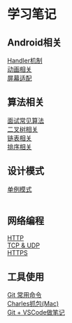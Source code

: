 # 学习笔记

## Android相关


[Handler机制](https://github.com/CodeLiuPu/StudyNote/blob/master/Android/Handler%E6%9C%BA%E5%88%B6.md)<br/>
[动画相关](https://github.com/CodeLiuPu/StudyNote/blob/master/Android/%E5%8A%A8%E7%94%BB%E7%9B%B8%E5%85%B3.md)<br/>
[屏幕适配](https://github.com/CodeLiuPu/StudyNote/blob/master/Android/%E5%B1%8F%E5%B9%95%E9%80%82%E9%85%8D.md)<br/>

## 算法相关

[面试常见算法](https://github.com/CodeLiuPu/StudyNote/blob/master/%E7%AE%97%E6%B3%95/%E5%B8%B8%E8%A7%81%E7%AE%97%E6%B3%95.md)<br/>
[二叉树相关](https://github.com/CodeLiuPu/StudyNote/blob/master/%E7%AE%97%E6%B3%95/%E4%BA%8C%E5%8F%89%E6%A0%91.md)<br/>
[链表相关](https://github.com/CodeLiuPu/StudyNote/blob/master/%E7%AE%97%E6%B3%95/%E9%93%BE%E8%A1%A8.md)<br/>
[排序相关](https://github.com/CodeLiuPu/StudyNote/blob/master/%E7%AE%97%E6%B3%95/%E6%8E%92%E5%BA%8F.md)<br/>

## 设计模式

[单例模式](https://github.com/CodeLiuPu/StudyNote/blob/master/%E8%AE%BE%E8%AE%A1%E6%A8%A1%E5%BC%8F/%E5%8D%95%E4%BE%8B%E6%A8%A1%E5%BC%8F.md)<br/>
[]()<br/>

## 网络编程

[HTTP](https://github.com/CodeLiuPu/StudyNote/blob/master/%E7%BD%91%E7%BB%9C%E7%BC%96%E7%A8%8B/HTTP.md)<br/>
[TCP & UDP](https://github.com/CodeLiuPu/StudyNote/blob/master/%E7%BD%91%E7%BB%9C%E7%BC%96%E7%A8%8B/TCP%20%26%20UDP.md)<br/>
[HTTPS](https://github.com/CodeLiuPu/StudyNote/blob/master/%E7%BD%91%E7%BB%9C%E7%BC%96%E7%A8%8B/HTTPS.md)<br/>

## 工具使用

[Git 常用命令](https://github.com/CodeLiuPu/StudyNote/blob/master/%E5%B7%A5%E5%85%B7/Git%20%E4%BD%BF%E7%94%A8.md)<br/>
[Charles抓包(Mac)](https://github.com/CodeLiuPu/StudyNote/blob/master/%E5%B7%A5%E5%85%B7/Charles%E6%8A%93%E5%8C%85(Mac).md)<br/>
[Git + VSCode做笔记](https://github.com/CodeLiuPu/StudyNote/blob/master/%E5%B7%A5%E5%85%B7/Git%2BVSCode%E5%81%9A%E7%AC%94%E8%AE%B0.md)<br/>
